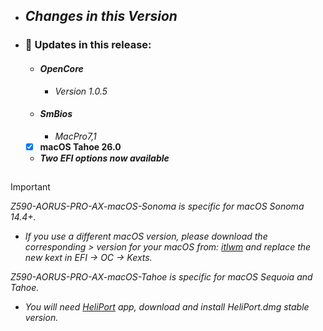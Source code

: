 - ## _**Changes in this Version**_

- ### 🎉 Updates in this release:   

  - #### _OpenCore_
    - _Version 1.0.5_ 
  - #### _SmBios_
    - _MacPro7,1_

  - [x] **macOS Tahoe 26.0**  
    
  - ***_Two EFI options now available_***
##

> [!IMPORTANT]
> _Z590-AORUS-PRO-AX-macOS-Sonoma is specific for macOS Sonoma 14.4+._
> - _If you use a different macOS version, please download the corresponding > version for your macOS from: [itlwm](https://github.com/OpenIntelWireless/itlwm/releases) and replace the new kext in EFI -> OC -> Kexts._ 
> 
> _Z590-AORUS-PRO-AX-macOS-Tahoe is specific for macOS Sequoia and Tahoe._
> - _You will need [HeliPort](https://github.com/OpenIntelWireless/HeliPort/releases) app, download and install HeliPort.dmg stable version._
